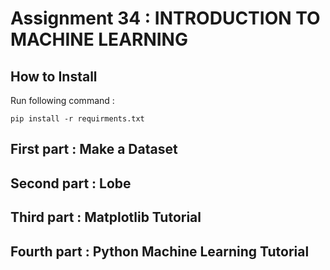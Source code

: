 # Assignment 34 : INTRODUCTION TO MACHINE LEARNING

## How to Install
Run following command :
```
pip install -r requirments.txt
```

## First part : Make a Dataset

## Second part : Lobe

## Third part : Matplotlib Tutorial

## Fourth part : Python Machine Learning Tutorial
